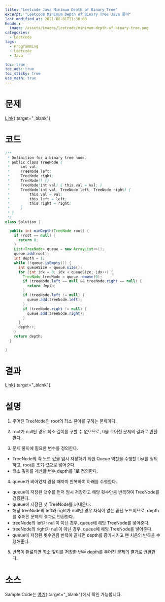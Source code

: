 ```yaml
---
title: "Leetcode Java Minimum Depth of Binary Tree"
excerpt: "Leetcode Minimum Depth of Binary Tree Java 풀이"
last_modified_at: 2021-08-01T11:30:00
header:
  image: /assets/images/leetcode/minimum-depth-of-binary-tree.png
categories:
  - Leetcode
tags:
  - Programming
  - Leetcode
  - Java

toc: true
toc_ads: true
toc_sticky: true
use_math: true
---
```

# 문제
[Link](https://leetcode.com/problems/minimum-depth-of-binary-tree/){:target="_blank"}

# 코드
```java
/**
 * Definition for a binary tree node.
 * public class TreeNode {
 *     int val;
 *     TreeNode left;
 *     TreeNode right;
 *     TreeNode() {}
 *     TreeNode(int val) { this.val = val; }
 *     TreeNode(int val, TreeNode left, TreeNode right) {
 *         this.val = val;
 *         this.left = left;
 *         this.right = right;
 *     }
 * }
 */
class Solution {

  public int minDepth(TreeNode root) {
    if (root == null) {
      return 0;
    }
    List<TreeNode> queue = new ArrayList<>();
    queue.add(root);
    int depth = 1;
    while (!queue.isEmpty()) {
      int queueSize = queue.size();
      for (int idx = 0; idx < queueSize; idx++) {
        TreeNode treeNode = queue.remove(0);
        if (treeNode.left == null && treeNode.right == null) {
          return depth;
        }
        if (treeNode.left != null) {
          queue.add(treeNode.left);
        }
        if (treeNode.right != null) {
          queue.add(treeNode.right);
        }
      }
      depth++;
    }
    return depth;
  }

}
```

# 결과
[Link](https://leetcode.com/submissions/detail/531329595/){:target="_blank"}

# 설명
1. 주어진 TreeNode인 root의 최소 깊이를 구하는 문제이다.

2. root가 null인 경우 최소 깊이를 구할 수 없으므로, 0을 주어진 문제의 결과로 반환한다.

3. 문제 풀이에 필요한 변수를 정의한다.
- TreeNode의 각 노드 값을 임시 저장하기 위한 Queue 역할을 수행할 List를 정의하고, root를 초기 값으로 넣어준다.
- 최소 깊이를 계산할 변수 depth를 1로 정의한다.

4. queue가 비어있지 않을 때까지 반복하여 아래를 수행한다.
- queue에 저장된 갯수를 먼저 임시 저장하고 해당 횟수만큼 반복하여 TreeNode를 검증한다.
- queue에 저장된 첫 TreeNode를 꺼내온다.
- 해당 treeNode의 left와 right가 null인 경우 자식이 없는 끝단 노드이므로, depth를 주어진 문제의 결과로 반환한다.
- treeNode의 left가 null이 아닌 경우, queue에 해당 TreeNode를 넣어준다.
- treeNode의 right가 null이 아닌 경우, queue에 해당 TreeNode를 넣어준다.
- queue에 저장된 횟수만큼 반복이 끝나면 depth를 증가시키고 맨 처음의 반복을 수행해준다.

5. 반복이 완료되면 최소 깊이를 저장한 변수 depth를 주어진 문제의 결과로 반환한다.

# 소스
Sample Code는 [여기](https://github.com/GracefulSoul/leetcode/blob/master/src/main/java/gracefulsoul/problems/MinimumDepthOfBinaryTree.java){:target="_blank"}에서 확인 가능합니다.